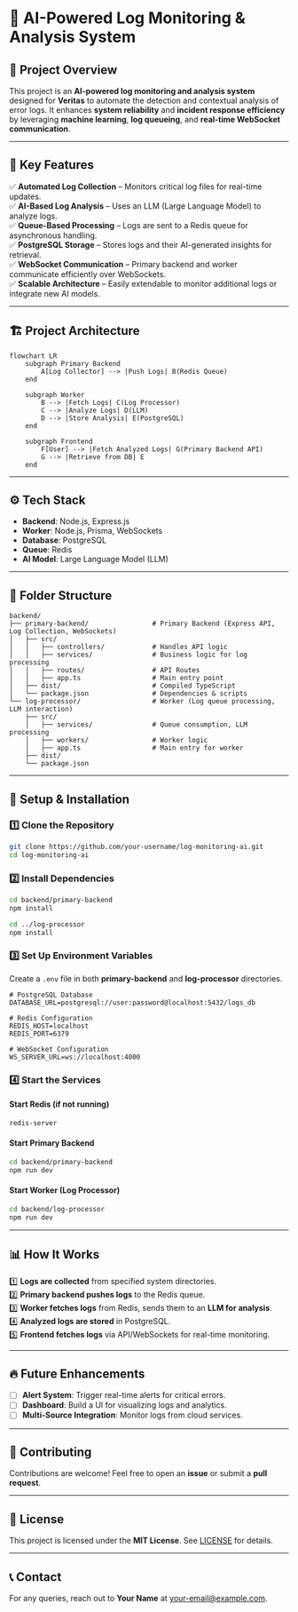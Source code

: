 # 🚀 AI-Powered Log Monitoring & Analysis System

## 📌 Project Overview
This project is an **AI-powered log monitoring and analysis system** designed for **Veritas** to automate the detection and contextual analysis of error logs. It enhances **system reliability** and **incident response efficiency** by leveraging **machine learning**, **log queueing**, and **real-time WebSocket communication**.

---

## 🎯 Key Features
✅ **Automated Log Collection** – Monitors critical log files for real-time updates.  
✅ **AI-Based Log Analysis** – Uses an LLM (Large Language Model) to analyze logs.  
✅ **Queue-Based Processing** – Logs are sent to a Redis queue for asynchronous handling.  
✅ **PostgreSQL Storage** – Stores logs and their AI-generated insights for retrieval.  
✅ **WebSocket Communication** – Primary backend and worker communicate efficiently over WebSockets.  
✅ **Scalable Architecture** – Easily extendable to monitor additional logs or integrate new AI models.  

---

## 🏗️ Project Architecture
```mermaid
flowchart LR
    subgraph Primary Backend
        A[Log Collector] --> |Push Logs| B(Redis Queue)
    end
    
    subgraph Worker
        B --> |Fetch Logs| C(Log Processor)
        C --> |Analyze Logs| D(LLM)
        D --> |Store Analysis| E(PostgreSQL)
    end
    
    subgraph Frontend
        F[User] --> |Fetch Analyzed Logs| G(Primary Backend API)
        G --> |Retrieve from DB| E
    end
```

---

## ⚙️ Tech Stack
- **Backend**: Node.js, Express.js
- **Worker**: Node.js, Prisma, WebSockets
- **Database**: PostgreSQL
- **Queue**: Redis
- **AI Model**: Large Language Model (LLM)

---

## 📂 Folder Structure
```
backend/
├── primary-backend/                # Primary Backend (Express API, Log Collection, WebSockets)
│   ├── src/
│   │   ├── controllers/            # Handles API logic
│   │   ├── services/               # Business logic for log processing
│   │   ├── routes/                 # API Routes
│   │   ├── app.ts                  # Main entry point
│   ├── dist/                       # Compiled TypeScript
│   └── package.json                # Dependencies & scripts
└── log-processor/                  # Worker (Log queue processing, LLM interaction)
    ├── src/
    │   ├── services/               # Queue consumption, LLM processing
    │   ├── workers/                # Worker logic
    │   ├── app.ts                  # Main entry for worker
    ├── dist/
    └── package.json
```

---

## 🚀 Setup & Installation
### 1️⃣ Clone the Repository
```sh
git clone https://github.com/your-username/log-monitoring-ai.git
cd log-monitoring-ai
```
### 2️⃣ Install Dependencies
```sh
cd backend/primary-backend
npm install

cd ../log-processor
npm install
```
### 3️⃣ Set Up Environment Variables
Create a `.env` file in both **primary-backend** and **log-processor** directories.
```env
# PostgreSQL Database
DATABASE_URL=postgresql://user:password@localhost:5432/logs_db

# Redis Configuration
REDIS_HOST=localhost
REDIS_PORT=6379

# WebSocket Configuration
WS_SERVER_URL=ws://localhost:4000
```
### 4️⃣ Start the Services
#### Start Redis (if not running)
```sh
redis-server
```
#### Start Primary Backend
```sh
cd backend/primary-backend
npm run dev
```
#### Start Worker (Log Processor)
```sh
cd backend/log-processor
npm run dev
```

---

## 📊 How It Works
1️⃣ **Logs are collected** from specified system directories.  
2️⃣ **Primary backend pushes logs** to the Redis queue.  
3️⃣ **Worker fetches logs** from Redis, sends them to an **LLM for analysis**.  
4️⃣ **Analyzed logs are stored** in PostgreSQL.  
5️⃣ **Frontend fetches logs** via API/WebSockets for real-time monitoring.  

---

## 🔥 Future Enhancements
- [ ] **Alert System**: Trigger real-time alerts for critical errors.
- [ ] **Dashboard**: Build a UI for visualizing logs and analytics.
- [ ] **Multi-Source Integration**: Monitor logs from cloud services.

---

## 🤝 Contributing
Contributions are welcome! Feel free to open an **issue** or submit a **pull request**. 

---

## 📜 License
This project is licensed under the **MIT License**. See [LICENSE](./LICENSE) for details.

---

## 📞 Contact
For any queries, reach out to **Your Name** at [your-email@example.com](mailto:your-email@example.com).
